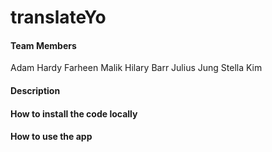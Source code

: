 translateYo
===========

#### Team Members

Adam Hardy
Farheen Malik
Hilary Barr
Julius Jung
Stella Kim

#### Description

#### How to install the code locally

#### How to use the app
